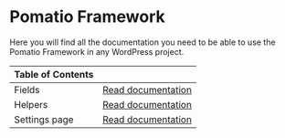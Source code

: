# Pomatio Framework

Here you will find all the documentation you need to be able to use the
Pomatio Framework in any WordPress project.

| Table of Contents |                                        |
|-------------------|----------------------------------------|
| Fields            | [Read documentation](fields.md)        |
| Helpers           | [Read documentation](helpers.md)       |
| Settings page     | [Read documentation](settings-page.md) |
